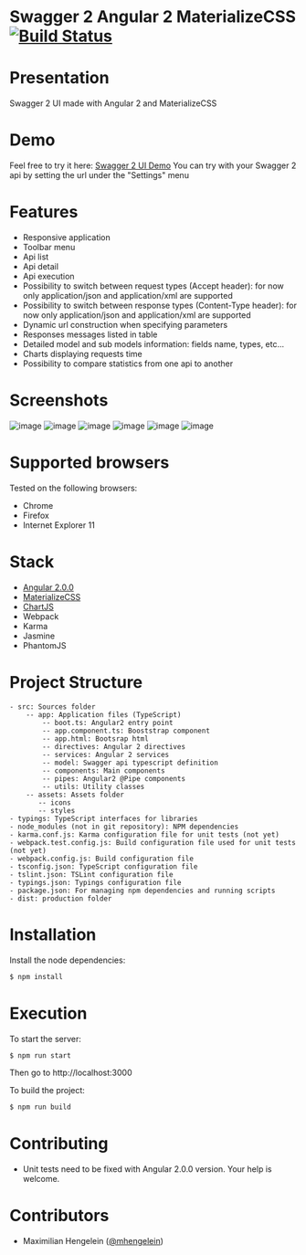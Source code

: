 Swagger 2 Angular 2 MaterializeCSS [![Build Status](https://travis-ci.org/RedFroggy/swagger2-angular2-materialize.svg?branch=master)](https://travis-ci.org/RedFroggy/swagger2-angular2-materialize)
==========

# Presentation
Swagger 2 UI made with Angular 2 and MaterializeCSS

# Demo
Feel free to try it here: [Swagger 2 UI Demo](http://public.redfroggy.fr/swagger2)
You can try with your Swagger 2 api by setting the url under the "Settings" menu

# Features
- Responsive application
- Toolbar menu
- Api list
- Api detail
- Api execution
- Possibility to switch between request types (Accept header): for now only application/json and application/xml are supported
- Possibility to switch between response types (Content-Type header): for now only application/json and application/xml are supported
- Dynamic url construction when specifying parameters
- Responses messages listed in table
- Detailed model and sub models information: fields name, types, etc...
- Charts displaying requests time
- Possibility to compare statistics from one api to another

# Screenshots
![image](http://i.imgur.com/2aXJ3TK.png?1)
![image](http://i.imgur.com/zUvFBFB.png?1)
![image](http://i.imgur.com/ddWJJgF.png?1)
![image](http://i.imgur.com/UWzzSii.png?1)
![image](http://i.imgur.com/WD53mGp.png?1)
![image](http://i.imgur.com/oqZ3Xec.png?1) 

# Supported browsers
Tested on the following browsers:
- Chrome
- Firefox
- Internet Explorer 11

# Stack
- [Angular 2.0.0](https://angular.io)
- [MaterializeCSS](http://materializecss.com)
- [ChartJS](http://www.chartjs.org/)
- Webpack
- Karma
- Jasmine
- PhantomJS

# Project Structure

```
- src: Sources folder
    -- app: Application files (TypeScript)
		-- boot.ts: Angular2 entry point
		-- app.component.ts: Booststrap component
		-- app.html: Bootsrap html
		-- directives: Angular 2 directives
		-- services: Angular 2 services
		-- model: Swagger api typescript definition
		-- components: Main components
		-- pipes: Angular2 @Pipe components
		-- utils: Utility classes
    -- assets: Assets folder
	   -- icons
	   -- styles
- typings: TypeScript interfaces for libraries
- node_modules (not in git repository): NPM dependencies
- karma.conf.js: Karma configuration file for unit tests (not yet)
- webpack.test.config.js: Build configuration file used for unit tests (not yet)
- webpack.config.js: Build configuration file
- tsconfig.json: TypeScript configuration file
- tslint.json: TSLint configuration file
- typings.json: Typings configuration file
- package.json: For managing npm dependencies and running scripts
- dist: production folder
```


# Installation
Install the node dependencies:
```bash
$ npm install
```

# Execution
To start the server:
```bash
$ npm run start
```
Then go to http://localhost:3000

To build the project:
```bash
$ npm run build
```

# Contributing
* Unit tests need to be fixed with Angular 2.0.0 version. Your help is welcome.

# Contributors

* Maximilian Hengelein ([@mhengelein](https://github.com/mhengelein))